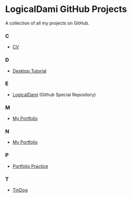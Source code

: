 # LogicalDami GitHub Projects
A collection of all my projects on GitHub.


### C
- <a href="https://github.com/logicaldami/cv">CV</a>


### D
- <a href="https://github.com/logicaldami/desktop-tutorial">Desktop Tutorial</a>


### E
- <a href="https://github.com/logicaldami/logicaldami">LogicalDami</a> (Github Special Repository)


### M
- <a href="https://github.com/logicaldami/myportfolio">My Portfolio</a>


### N
- <a href="https://github.com/logicaldami/mynotes">My Portfolio</a>


### P
- <a href="https://github.com/logicaldami/portfolio-practice">Portfolio Practice</a>


### T
- <a href="https://github.com/logicaldami/tindog">TinDog</a>
